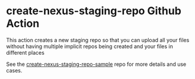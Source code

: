 # create-nexus-staging-repo Github Action

This action creates a new staging repo so that you can upload all your files without having multiple implicit repos being created and your files in different places

See the [create-nexus-staging-repo-sample](https://github.com/martinbonnin/create-nexus-staging-repo-sample) repo for more details and use cases.